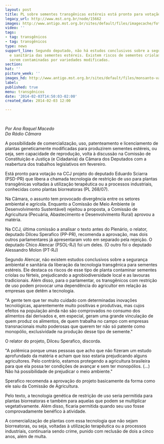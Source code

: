 ```yaml
---
layout: post
title: PL sobre sementes transgênicas estéreis está pronto para votação
legacy_url: http://www.mst.org.br/node/15662
images: http://www.antigo.mst.org.br/sites/default/files/imagecache/foto_destaque/monsanto-vancouver222.jpg
video: ''
tags:
- tag: transgênicos
- tag: transgênicos
type: news
support_line: Segundo deputado, não há estudos conclusivos sobre a segurança ambiental
  e sanitária das sementes estéreis. Existem riscos de sementes criolas ou férteis
  serem contaminadas por variedades modificadas.
section: 
hat: ''
picture_week: ''
images_hd: http://www.antigo.mst.org.br/sites/default/files/monsanto-vancouver222.jpg
label: 
published: true
menu: transgênicos
date: '2014-02-03T14:50:03-02:00'
created_date: 2014-02-03 12:00

---
```

<p>&nbsp;</p><p><em>Por Ana Raquel Macedo<br>Da Rádio Câmara</em></p><p>A possibilidade de comercialização, uso, patenteamento e licenciamento de plantas geneticamente modificadas para produzirem sementes estéreis, ou seja, sem capacidade de reprodução, volta à discussão na Comissão de Constituição e Justiça (e Cidadania) da Câmara dos Deputados com a reabertura dos trabalhos legislativos em fevereiro.</p><p>Está pronto para votação na CCJ projeto do deputado Eduardo Sciarra (PSD-PR) que libera a chamada tecnologia de restrição de uso para plantas transgênicas voltadas à utilização terapêutica ou a processos industriais, conhecidas como plantas biorreatoras (PL 268/07).</p><p>Na Câmara, o assunto tem provocado divergência entre os setores ambiental e agrícola. Enquanto a Comissão de Meio Ambiente (e Desenvolvimento Sustentável) rejeitou a proposta, a Comissão de Agricultura (Pecuária, Abastecimento e Desenvolvimento Rural) aprovou a matéria.</p><p>Na CCJ, última comissão a analisar o texto antes do Plenário, o relator, deputado Dilceu Sperafico (PP-PR), recomenda a aprovação, mas dois outros parlamentares já apresentaram voto em separado pela rejeição. O deputado Chico Alencar (PSOL-RJ) foi um deles. (O outro foi o deputado Alessandro Molon (PT-RJ)</p><p>Segundo Alencar, não existem estudos conclusivos sobre a segurança ambiental e sanitária da liberação da tecnologia transgênica para sementes estéreis. Ele destaca os riscos de esse tipo de planta contaminar sementes criolas ou férteis, prejudicando a agrobiodiversidade local e as lavouras tradicionais. Além disso, para o parlamentar, os transgênicos com restrição de uso podem provocar uma dependência do agricultor em relação às empresas que detêm a tecnologia.</p><p>"A gente tem que ter muito cuidado com determinadas inovações tecnológicas, aparentemente muito positivas e produtivas, mas cujos efeitos na população ainda não são comprovados no consumo dos alimentos daí derivados e, em especial, geram uma grande vinculação de quem produz os alimentos, de quem trabalha no campo com empresas transnacionais muito poderosas que querem ter não só patente como monopólio, exclusividade na produção desse tipo de semente."</p><p>O relator do projeto, Dilceu Sperafico, discorda.</p><p>"A polêmica porque umas pessoas que acho que não fizeram um estudo aprofundado da matéria e acham que isso estaria prejudicando alguns agricultores. Pelo contrário, estamos protegendo a agricultura brasileira para que ela possa ter condições de avançar e sem ter monopólios. (...) Não há possibilidade de prejudicar o meio ambiente."</p><p>Sperafico recomenda a aprovação do projeto basicamente da forma como ele saiu da Comissão de Agricultura.</p><p>Pelo texto, a tecnologia genética de restrição de uso seria permitida para plantas biorreatoras e também para aquelas que podem se multiplicar vegetativamente. Além disso, ficaria permitida quando seu uso fosse comprovadamente benéfico à atividade.</p><p>A comercialização de plantas com essa tecnologia que não sejam biorreatoras, ou seja, voltadas à utilização terapêutica ou a processos industriais, continuaria sendo crime, punido com reclusão de dois a cinco anos, além de multa.</p><p>&nbsp;</p><p>&nbsp;</p>
